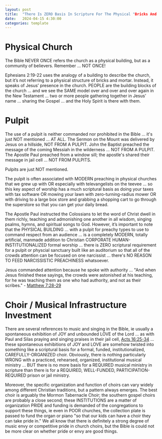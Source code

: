 ```yaml
---
layout: post
title:  "There Is ZERO Basis In Scripture For The Physical "Bricks And Mortar" Church Building, Or Pulpit, Or Special Place For The Choir"
date:   2024-04-15 4:30:00
categories: template
---
```




# Physical Church

The Bible NEVER ONCE refers the church as a physical building, but as a community of believers. Remember ... NOT ONCE!

Ephesians 2:19-22 uses the analogy of a building to describe the church, but it’s not referring to a physical structure of bricks and mortar. Instead, it speaks of Jesus’ presence in the church. PEOPLE are the building blocks of the church ... and we see the SAME model over and over and over again in the New Testament ... two or more people gathering together in Jesus’ name ... sharing the Gospel ... and the Holy Spirit is there with them.

# Pulpit

The use of a pulpit is neither commanded nor prohibited in the Bible ... it's just NOT mentioned ... AT ALL. The Sermon on the Mount was delivered by Jesus on a hillside, NOT FROM A PULPIT. John the Baptist preached the message of the coming Messiah in the wilderness ... NOT FROM A PULPIT.  The Apostle Paul preached from a window sill; the apostle's shared their message in jail cell ... NOT FROM PULPITS.

Pulpits are just NOT mentioned.

The pulpit is often associated with MODERN preaching in physical churches that we grew up with OR especially with televangelists on the teevee ... so this key aspect of worship has a much scriptural basis as doing your taxes with tax software OR mowing your lawn with zero-turning-radius mower OR with driving to a large box store and grabbing a shopping cart to go through the superstore so that you can get your daily bread. 

The Apostle Paul instructed the Colossians to let the word of Christ dwell in them richly, teaching and admonishing one another in all wisdom, singing psalms, hymns, and spiritual songs to God. However, it’s important to note that the PHYSICAL BUILDING ... with a pulpit for preachy types to use to command respect from an audience ... is a completely MODERN, totally artificial, manmade addition to Christian CORPORATE HUMAN-INSTITUTIONALIZED formal worship ... there is ZERO scriptural requirement for a pulpit or physcial sanctuary built like an auditorium so that all of the crowds attention can be focused on one narcissist ... there's NO REASON TO FEED NARCISSISTIC PREACHINESS whatsoever.

Jesus commanded attention because he spoke with authority ... "And when Jesus finished these sayings, the crowds were astonished at his teaching, for he was teaching them as one who had authority, and not as their scribes." - [Matthew 7:28-29](https://www.biblestudytools.com/matthew/passage/?q=matthew+7:28-29)

# Choir / Musical Infrastructure Investment

There are several references to music and singing in the Bible, ie usually a spontaneous exhibition of JOY and unbounded LOVE of the Lord ... as with Paul and Silas praying and singing praises in their jail cell, [Acts 16:25-34](https://www.biblestudytools.com/acts/passage/?q=acts+16:25-34) ... these spontaneous exhibitions of JOY and LOVE are somehow twisted into something like a scriptural basis for a formal, funded, institutionalized, CAREFULLY-ORGANIZED choir. Obviously, there is nothing particularly WRONG with a practiced, rehearsed, organized, institutional musical ministry ... BUT there is no more basis for a REQUIRED musical ministry in scripture than there is for a REQUIRED, WELL-FUNDED, PARTICIPATION-REQUIRED prison or jail ministry. 

Moreover, the specific organization and function of choirs can vary widely among different Christian traditions, but a pattern always emerges.  The best choir is arguably the Mormon Tabernacle Choir; the southern gospel choirs are probably a close second; these INSTITUTIONS are a matter of organization PRIDE and funding is demanded of the congregations to support these things, ie even in POOR churches, the collection plate is passed to fund the organ or piano "so that our kids can have a choir they can take pride in." We all know that there is definitely a strong degree of music envy or competitive pride in church choirs, but the Bible is could not be more clear on whether pride or envy are good things. 
